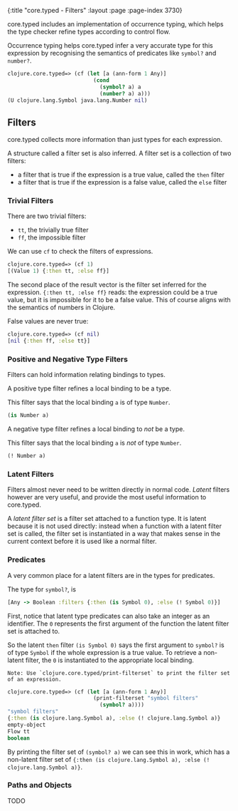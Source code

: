 {:title "core.typed - Filters"
 :layout :page :page-index 3730}

core.typed includes an implementation of occurrence typing, which helps the type
checker refine types according to control flow.

Occurrence typing helps core.typed infer a very accurate type for this expression
by recognising the semantics of predicates like `symbol?` and `number?`.

```clojure
clojure.core.typed=> (cf (let [a (ann-form 1 Any)]
                           (cond
                             (symbol? a) a
                             (number? a) a)))
(U clojure.lang.Symbol java.lang.Number nil)
```

## Filters

core.typed collects more information than just types for each expression.

A structure called a filter set is also inferred. A filter set is a collection
of two filters:

- a filter that is true if the expression is a true value, called the `then` filter
- a filter that is true if the expression is a false value, called the `else` filter

### Trivial Filters

There are two trivial filters:

- `tt`, the trivially true filter
- `ff`, the impossible filter

We can use `cf` to check the filters of expressions.

```clojure
clojure.core.typed=> (cf 1)
[(Value 1) {:then tt, :else ff}]
```

The second place of the result vector is the filter set inferred for the expression.
`{:then tt, :else ff}` reads: the expression could be a true value, but it is impossible
for it to be a false value. This of course aligns with the semantics of numbers in Clojure.

False values are never true:

```clojure
clojure.core.typed=> (cf nil)
[nil {:then ff, :else tt}]
```

### Positive and Negative Type Filters

Filters can hold information relating bindings to types.

A positive type filter refines a local binding to be a type.

This filter says that the local binding `a` is of type `Number`.

```clojure
(is Number a)
```

A negative type filter refines a local binding to *not* be a type.

This filter says that the local binding `a` is *not* of type `Number`.

```clojure
(! Number a)
```

### Latent Filters

Filters almost never need to be written directly in normal code. *Latent* filters
however are very useful, and provide the most useful information to core.typed.

A *latent filter set* is a filter set attached to a function type. It is latent
because it is not used directly: instead when a function with a latent filter set
is called, the filter set is instantiated in a way that makes sense in the current
context before it is used like a normal filter.

### Predicates

A very common place for a latent filters are in the types for predicates.

The type for `symbol?`, is

```clojure
[Any -> Boolean :filters {:then (is Symbol 0), :else (! Symbol 0)}]
```

First, notice that latent type predicates can also take an integer as an identifier.
The `0` represents the first argument of the function the latent filter set is attached to.

So the latent `then` filter `(is Symbol 0)` says the first argument to `symbol?` is of type `Symbol`
if the whole expression is a true value. To retrieve a non-latent filter, the `0` is instantiated to
the appropriate local binding.

```
Note: Use `clojure.core.typed/print-filterset` to print the filter set of an expression.
```

```clojure
clojure.core.typed=> (cf (let [a (ann-form 1 Any)]
                           (print-filterset "symbol filters"
                             (symbol? a))))
"symbol filters"
{:then (is clojure.lang.Symbol a), :else (! clojure.lang.Symbol a)}
empty-object
Flow tt
boolean
```

By printing the filter set of `(symbol? a)` we can see this in work, which
has a non-latent filter set of `{:then (is clojure.lang.Symbol a), :else (! clojure.lang.Symbol a)}`.

### Paths and Objects

TODO
